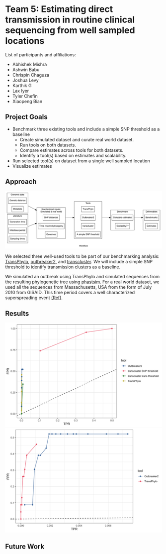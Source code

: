 # Team 5: Estimating direct transmission in routine clinical sequencing from well sampled locations

List of participants and affiliations:
- Abhishek Mishra
- Ashwin Babu
- Chrispin Chaguza
- Joshua Levy
- Karthik G
- Lax Iyer
- Tyler Chefin
- Xiaopeng Bian

## Project Goals

* Benchmark three existing tools and include a simple SNP threshold as a baseline
    * Create simulated dataset and curate real world dataset.
    * Run tools on both datasets.
    * Compare estimates across tools for both datasets.
    * Identify a tool(s) based on estimates and scalability.
* Run selected tool(s) on dataset from a single well sampled location
* Visualize estimates 
## Approach

![workflow](workflow.png)

We selected three well-used tools to be part of our benchmarking analysis: [TransPhylo](https://github.com/xavierdidelot/TransPhylo), [outbreaker2](https://github.com/reconhub/outbreaker2), and [transcluster](https://github.com/JamesStimson/transcluster). We will include a simple SNP threshold to identify transmission clusters as a baseline. 

We simulated an outbreak using TransPhylo and simulated sequences from the resulting phylogenetic tree using [phastsim](https://github.com/NicolaDM/phastSim). For a real world dataset, we used all the sequences from Massachusetts, USA from the form of July 2010 from GISAID. This time period covers a well characterized superspreading event [(Ref)](https://www.sciencedirect.com/science/article/pii/S0092867421014902). 

## Results

![ROC](./benchmark/ROC.png)
![ROC subset](./benchmark/ROC_subset.png)
## Future Work
